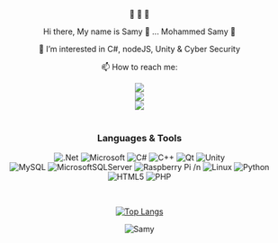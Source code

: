 <div align="center">
       👋 👋 👋
      <p align="center"> Hi there, My name is Samy 🔫 ... Mohammed Samy 🔫</p>
      
<div>   
      
👀 I’m interested in C#, nodeJS, Unity & Cyber Security
          
📫 How to reach me:
<div/> 

<a href="mailto:samymohammed92@gmail.com">
       <img src="https://img.shields.io/badge/Gmail-D14836?style=for-the-badge&logo=gmail&logoColor=white" />
</a>
<br>
<a href="https://www.linkedin.com/in/mohamed-samy92/">
       <img src="https://img.shields.io/badge/linkedin-%230077B5.svg?&style=for-the-badge&logo=linkedin&logoColor=white" />
</a>
<br>    
<a href="https://www.hackerrank.com/samymohammed92">
       <img src="https://img.shields.io/badge/-Hackerrank-2EC866?style=for-the-badge&logo=HackerRank&logoColor=white" />
</a>

</div>
<br>      

### Languages & Tools

![.Net](https://img.shields.io/badge/.NET-5C2D91?style=for-the-badge&logo=.net&logoColor=white)
![Microsoft](https://img.shields.io/badge/Windows-0078D6?style=for-the-badge&logo=windows&logoColor=white)
![C#](https://img.shields.io/badge/c%23-%23239120.svg?style=for-the-badge&logo=c-sharp&logoColor=white)
![C++](https://img.shields.io/badge/c++-%2300599C.svg?style=for-the-badge&logo=c%2B%2B&logoColor=white)
![Qt](https://img.shields.io/badge/Qt-%23217346.svg?style=for-the-badge&logo=Qt&logoColor=white)    ![Unity](https://img.shields.io/badge/unity-%23000000.svg?style=for-the-badge&logo=unity&logoColor=white)  
![MySQL](https://img.shields.io/badge/mysql-%2300f.svg?style=for-the-badge&logo=mysql&logoColor=white)
![MicrosoftSQLServer](https://img.shields.io/badge/Microsoft%20SQL%20Sever-CC2927?style=for-the-badge&logo=microsoft%20sql%20server&logoColor=white)
![Raspberry Pi](https://img.shields.io/badge/-RaspberryPi-C51A4A?style=for-the-badge&logo=Raspberry-Pi)
/n ![Linux](https://img.shields.io/badge/Linux-FCC624?style=for-the-badge&logo=linux&logoColor=black)
![Python](https://img.shields.io/badge/Python-3776AB?style=for-the-badge&logo=python&logoColor=white)
![HTML5](https://img.shields.io/badge/HTML5-E34F26?style=for-the-badge&logo=html5&logoColor=white)
![PHP](https://img.shields.io/badge/PHP-777BB4?style=for-the-badge&logo=php&logoColor=white)


</br>

[![Top Langs](https://github-readme-stats.vercel.app/api/top-langs/?username=Morisamy)](https://github.com/Morisamy/Morisamy/blob/main/README.md)

![Samy](https://img.shields.io/badge/Samy-First%2C%20solve%20the%20problem.%20Then%2C%20write%20the%20code.-blue)      

